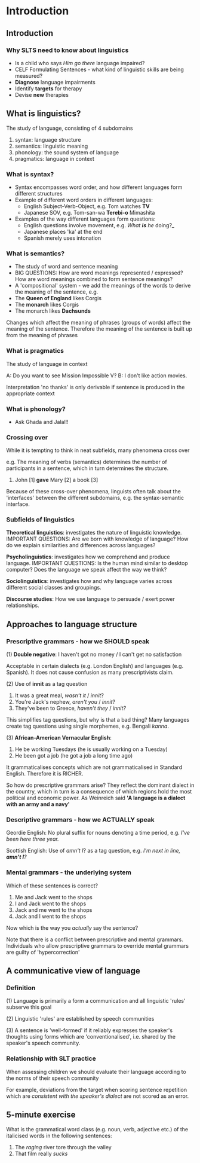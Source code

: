 # Introduction

## Introduction

### Why SLTS need to know about linguistics

* Is a child who says _Him go there_ language impaired?
* CELF Formulating Sentences - what kind of linguistic skills are being measured?
* **Diagnose** language impairments
* Identify **targets** for therapy
* Devise **new** therapies

## What is linguistics?

The study of language, consisting of 4 subdomains

1. syntax: language structure
2. semantics: linguistic meaning
3. phonology: the sound system of language
4. pragmatics: language in context

### What is syntax?

* Syntax encompasses word order, and how different languages form different structures
* Example of different word orders in different languages:
  * English Subject-Verb-Object, e.g. Tom watches **TV**
  * Japanese SOV, e.g. Tom-san-wa **Terebi-o** Mimashita
* Examples of the way different languages form questions:
  * English questions involve movement, e.g. _What **is** he_  doing?\_
  * Japanese places 'ka' at the end
  * Spanish merely uses intonation

### What is semantics?

* The study of word and sentence meaning
* BIG QUESTIONS: How are word meanings represented / expressed? How are word meanings combined to form sentence meanings?
* A 'compositional' system - we add the meanings of the words to derive the meaning of the sentence, e.g.
* The **Queen of England** likes Corgis
* The **monarch** likes Corgis
* The monarch likes **Dachsunds**

Changes which affect the meaning of phrases \(groups of words\) affect the meaning of the sentence. Therefore the meaning of the sentence is built up from the meaning of phrases

### What is pragmatics

The study of language in context

A: Do you want to see Mission Impossible V? B: I don't like action movies.

Interpretation 'no thanks' is only derivable if sentence is produced in the appropriate context

### What is phonology?

* Ask Ghada and Jalal!!

### Crossing over

While it is tempting to think in neat subfields, many phenomena cross over

e.g. The meaning of verbs \(semantics\) determines the number of participants in a sentence, which in turn determines the structure.

1. John \[1\] **gave** Mary \[2\] a book \[3\]

Because of these cross-over phenomena, linguists often talk about the 'interfaces' between the different subdomains, e.g. the syntax-semantic interface.

### Subfields of linguistics

**Theoretical linguistics**: investigates the nature of linguistic knowledge. IMPORTANT QUESTIONS: Are we born with knowledge of language? How do we explain similarities and differences across languages?

**Psycholinguistics**: investigates how we comprehend and produce language. IMPORTANT QUESTIONS: Is the human mind similar to desktop computer? Does the language we speak affect the way we think?

**Sociolinguistics**: investigates how and why language varies across different social classes and groupings.

**Discourse studies**: How we use language to persuade / exert power relationships.

## Approaches to language structure

### Prescriptive grammars - how we SHOULD speak

\(1\) **Double negative**: I haven't got no money / I can't get no satisfaction

Acceptable in certain dialects \(e.g. London English\) and languages \(e.g. Spanish\). It does not cause confusion as many prescriptivists claim.

\(2\) Use of **innit** as a tag question

1. It was a great meal, _wasn't it_ / _innit_?
2. You're Jack's nephew, _aren't you_ / _innit_?
3. They've been to Greece, _haven't they_ / _innit?_

This simplifies tag questions, but why is that a bad thing? Many languages create tag questions using single morphemes, e.g. Bengali _kanna_.

\(3\) **African-American Vernacular English**:

1. He be working Tuesdays \(he is usually working on a Tuesday\)
2. He been got a job \(he got a job a long time ago\)

It grammaticalises concepts which are not grammaticalised in Standard English. Therefore it is RICHER.

So how do prescriptive grammars arise? They reflect the dominant dialect in the country, which in turn is a consequence of which regions hold the most political and economic power. As Weinreich said **'A language is a dialect with an army and a navy'**

### Descriptive grammars - how we ACTUALLY speak

Geordie English: No plural suffix for nouns denoting a time period, e.g. _I've been here three year._

Scottish English: Use of _amn't I_? as a tag question, e.g. _I'm next in line, **amn't I**?_

### Mental grammars - the underlying system

Which of these sentences is correct?

1. Me and Jack went to the shops
2. I and Jack went to the shops
3. Jack and me went to the shops
4. Jack and I went to the shops

Now which is the way you _actually_ say the sentence?

Note that there is a conflict between prescriptive and mental grammars. Individuals who allow prescriptive grammars to override mental grammars are guilty of 'hypercorrection'

## A communicative view of language

### Definition

\(1\) Language is primarily a form a communication and all linguistic 'rules' subserve this goal

\(2\) Linguistic 'rules' are established by speech communities

\(3\) A sentence is 'well-formed' if it reliably expresses the speaker's thoughts using forms which are 'conventionalised', i.e. shared by the speaker's speech community.

### Relationship with SLT practice

When assessing children we should evaluate their language according to the norms of their speech community

For example, deviations from the target when scoring sentence repetition which are _consistent with the speaker's dialect_ are not scored as an error.

## 5-minute exercise

What is the grammatical word class \(e.g. noun, verb, adjective etc.\) of the italicised words in the following sentences:

1. The _raging_ river tore through the valley
2. That film really _sucks_

